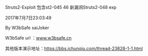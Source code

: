 ﻿Struts2-Exploit  包含st2-045 46  新漏洞Struts2-048  exp

2017年7月7日23:03:49

By W3bSafe xaiJoker

W3bSafe url ：www.w3bsafe.cn


其他版本演示地址：https://bbs.ichunqiu.com/thread-23828-1-1.html 




